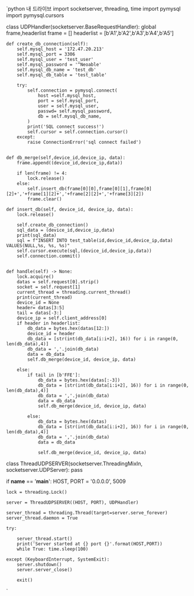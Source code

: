 `python
내 드라이브
import socketserver, threading, time
import pymysql
import pymysql.cursors

class UDPHandler(socketserver.BaseRequestHandler):
    global frame,headerlist
    frame = []
    headerlist = [b'A1',b'A2',b'A3',b'A4',b'A5']

    def create_db_connection(self):
        self.mysql_host = '172.47.20.213'
        self.mysql_port = 3306
        self.mysql_user = 'test_user'
        self.mysql_password = '^Neoable'
        self.mysql_db_name = 'test_db'
        self.mysql_db_table = 'test_table'
      
        try:
            self.connection = pymysql.connect(
                host =self.mysql_host,
                port = self.mysql_port,
                user = self.mysql_user,
                passwd= self.mysql_password,  
                db = self.mysql_db_name,
            )
            print('SQL connect success!')
            self.cursor = self.connection.cursor()
        except:
            raise ConnectionError('sql connect failed')
    
    
    def db_merge(self,device_id,device_ip, data):
        frame.append((device_id,device_ip,data))

        if len(frame) != 4:
            lock.release()
        else:
            self.insert_db(frame[0][0],frame[0][1],frame[0][2]+','+frame[1][2]+','+frame[2][2]+','+frame[3][2])
            frame.clear()

    def insert_db(self, device_id, device_ip, data):
        lock.release()

        self.create_db_connection()            
        sql_data = (device_id,device_ip,data)
        print(sql_data)
        sql = f"INSERT INTO test_table(id,device_id,device_ip,data) VALUES(NULL,%s, %s, %s)"
        self.cursor.execute(sql,(device_id,device_ip,data))
        self.connection.commit()


    def handle(self) -> None:
        lock.acquire()
        datas = self.request[0].strip()
        socket = self.request[1]
        current_thread = threading.current_thread()
        print(current_thread)
        device_id = None
        header= datas[3:5]
        tail = datas[-3:]
        device_ip = self.client_address[0]
        if header in headerlist:
            db_data = bytes.hex(datas[12:])
            device_id = header
            db_data = [str(int(db_data[i:i+2], 16)) for i in range(0, len(db_data),4)]
            db_data = ','.join(db_data)
            data = db_data
            self.db_merge(device_id, device_ip, data)
    
        else:
            if tail in [b'FFE']:
                db_data = bytes.hex(datas[:-3])
                db_data = [str(int(db_data[i:i+2], 16)) for i in range(0, len(db_data),4)]
                db_data = ','.join(db_data)
                data = db_data
                self.db_merge(device_id, device_ip, data)
            
            else:
                db_data = bytes.hex(datas)
                db_data = [str(int(db_data[i:i+2], 16)) for i in range(0, len(db_data),4)]
                db_data = ','.join(db_data)
                data = db_data
                
                self.db_merge(device_id, device_ip, data)

       
class ThreadUDPSERVER(socketserver.ThreadingMixIn, socketserver.UDPServer):
    pass


if __name__ == '__main__':
    HOST, PORT = '0.0.0.0', 5009

    lock = threading.Lock()

    server = ThreadUDPSERVER((HOST, PORT), UDPHandler)

    server_thread = threading.Thread(target=server.serve_forever)
    server_thread.daemon = True

    try:
        
        server_thread.start()
        print('Server started at {} port {}'.format(HOST,PORT))
        while True: time.sleep(100)
    
    except (KeyboardInterrupt, SystemExit):
        server.shutdown()
        server.server_close()
        
        exit()
`
